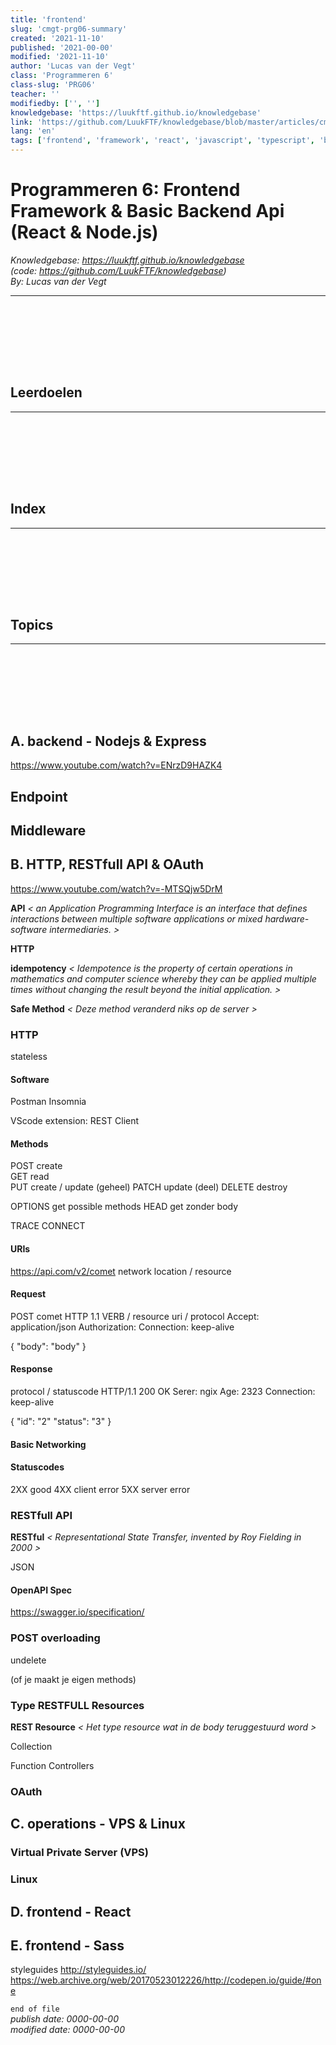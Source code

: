 ```yaml
---
title: 'frontend'
slug: 'cmgt-prg06-summary'
created: '2021-11-10'
published: '2021-00-00'
modified: '2021-11-10'
author: 'Lucas van der Vegt'
class: 'Programmeren 6'
class-slug: 'PRG06'
teacher: ''
modifiedby: ['', '']
knowledgebase: 'https://luukftf.github.io/knowledgebase'
link: 'https://github.com/LuukFTF/knowledgebase/blob/master/articles/cmgt/programming/cmgt-prg06-summary.md'
lang: 'en'
tags: ['frontend', 'framework', 'react', 'javascript', 'typescript', 'backend', 'api', 'node.js']
---
```



# Programmeren 6: Frontend Framework & Basic Backend Api (React & Node.js)


*Knowledgebase: https://luukftf.github.io/knowledgebase*  
*(code: https://github.com/LuukFTF/knowledgebase)*  
*By: Lucas van der Vegt*

---
<br><br><br><br>
<div style="page-break-after: always; visibility: hidden"> \pagebreak </div> 

## Leerdoelen

---
<br><br><br><br>
<div style="page-break-after: always; visibility: hidden"> \pagebreak </div> 

## Index


---
<br><br><br><br>
<div style="page-break-after: always; visibility: hidden"> \pagebreak </div> 

## Topics



---
<br><br><br><br>
<div style="page-break-after: always; visibility: hidden"> \pagebreak </div> 

## A. backend - Nodejs & Express
https://www.youtube.com/watch?v=ENrzD9HAZK4

## Endpoint

## Middleware

## B. HTTP, RESTfull API & OAuth
https://www.youtube.com/watch?v=-MTSQjw5DrM

**API** *< an Application Programming Interface is an interface that defines interactions between multiple software applications or mixed hardware-software intermediaries. >*

**HTTP**

**idempotency** *< Idempotence is the property of certain operations in mathematics and computer science whereby they can be applied multiple times without changing the result beyond the initial application. >*

**Safe Method** *< Deze method veranderd niks op de server >*


### HTTP

stateless


#### Software

Postman
Insomnia

VScode extension: REST Client

#### Methods

POST create  
GET read  
PUT create / update (geheel)
PATCH update (deel)
DELETE destroy  


OPTIONS get possible methods
HEAD get zonder body

TRACE
CONNECT


#### URIs

https://api.com/v2/comet
network location / resource

#### Request
POST comet HTTP 1.1
VERB / resource uri / protocol 
Accept: application/json
Authorization: <token>
Connection: keep-alive

{
    "body": "body"
}


#### Response

protocol / statuscode
HTTP/1.1 200 OK
Serer: ngix
Age: 2323
Connection: keep-alive

{
    "id": "2"
    "status": "3"
}

#### Basic Networking

#### Statuscodes

2XX good
4XX client error
5XX server error


### RESTfull API

**RESTful** *< Representational State Transfer, invented by Roy Fielding in 2000 >* 

JSON

#### OpenAPI Spec
https://swagger.io/specification/

### POST overloading

undelete

(of je maakt je eigen methods)

### Type RESTFULL Resources

**REST Resource** *< Het type resource wat in de body teruggestuurd word >*

Collection

Function
Controllers

### OAuth


## C. operations - VPS & Linux

### Virtual Private Server (VPS)

### Linux


## D. frontend - React



## E. frontend - Sass
styleguides
http://styleguides.io/
https://web.archive.org/web/20170523012226/http://codepen.io/guide/#one


`end of file`  
*publish date: 0000-00-00*  
*modified date: 0000-00-00*  

<!-- LINKS -->
[google]: https://www.google.com  
[template.md]: template.md

